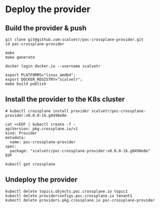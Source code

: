 # Deploy the provider

## Build the provider & push

```shell
git clone git@github.com:scalvetr/poc-crossplane-provider.git
cd poc-crossplane-provider

make
make generate

docker login docker.io --username scalvetr

export PLATFORMS="linux_amd64";
export DOCKER_REGISTRY="scalvetr";
make build publish
```

## Install the provider to the K8s cluster

```shell
# kubectl crossplane install provider scalvetr/poc-crossplane-provider:v0.0.0-16.g8498e0e

cat <<EOF | kubectl create -f -
apiVersion: pkg.crossplane.io/v1
kind: Provider
metadata:
  name: poc-crossplane-provider
spec:
  package: "scalvetr/poc-crossplane-provider:v0.0.0-16.g8498e0e"
EOF

kubectl get crossplane
```

## Undeploy the provider
```shell
kubectl delete topics.objects.poc.crossplane.io topic1
kubectl delete providerconfigs.poc.crossplane.io tenant1
kubectl delete providers.pkg.crossplane.io poc-crossplane-provider
```